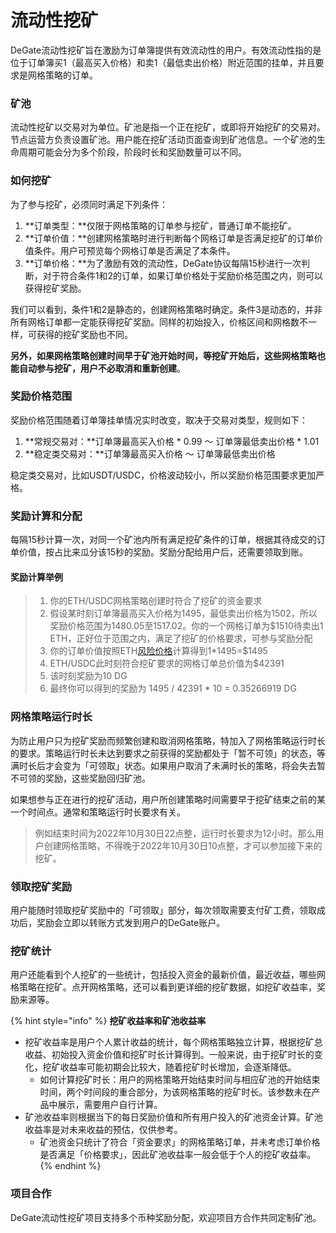 # 流动性挖矿

DeGate流动性挖矿旨在激励为订单簿提供有效流动性的用户。有效流动性指的是位于订单簿买1（最高买入价格）和卖1（最低卖出价格）附近范围的挂单，并且要求是网格策略的订单。

### 矿池

流动性挖矿以交易对为单位。矿池是指一个正在挖矿，或即将开始挖矿的交易对。节点运营方负责设置矿池。用户能在挖矿活动页面查询到矿池信息。一个矿池的生命周期可能会分为多个阶段，阶段时长和奖励数量可以不同。

### 如何挖矿

为了参与挖矿，必须同时满足下列条件：

1. **订单类型：**仅限于网格策略的订单参与挖矿，普通订单不能挖矿。
2. **订单价值：**创建网格策略时进行判断每个网格订单是否满足挖矿的订单价值条件。用户可预览每个网格订单是否满足了本条件。
3. **订单价格：**为了激励有效的流动性，DeGate协议每隔15秒进行一次判断，对于符合条件1和2的订单，如果订单价格处于奖励价格范围之内，则可以获得挖矿奖励。

我们可以看到，条件1和2是静态的，创建网格策略时确定。条件3是动态的，并非所有网格订单都一定能获得挖矿奖励。同样的初始投入，价格区间和网格数不一样，可获得的挖矿奖励也不同。

**另外，如果网格策略创建时间早于矿池开始时间，等挖矿开始后，这些网格策略也能自动参与挖矿，用户不必取消和重新创建**。

### 奖励价格范围

奖励价格范围随着订单簿挂单情况实时改变，取决于交易对类型，规则如下：

1. **常规交易对：**订单簿最高买入价格 \* 0.99 ～ 订单簿最低卖出价格 \* 1.01
2. **稳定类交易对：**订单簿最高买入价格 ～ 订单簿最低卖出价格

稳定类交易对，比如USDT/USDC，价格波动较小，所以奖励价格范围要求更加严格。

### 奖励计算和分配

每隔15秒计算一次，对同一个矿池内所有满足挖矿条件的订单，根据其待成交的订单价值，按占比来瓜分该15秒的奖励。奖励分配给用户后，还需要领取到账。

#### 奖励计算举例

> 1. 你的ETH/USDC网格策略创建时符合了挖矿的资金要求
> 2. 假设某时刻订单簿最高买入价格为1495，最低卖出价格为1502，所以奖励价格范围为1480.05至1517.02。你的一个网格订单为$1510待卖出1 ETH，正好位于范围之内，满足了挖矿的价格要求，可参与奖励分配
> 3. 你的订单价值按照ETH[风险价格](../concepts/economic-security.md#feng-xian-jia-ge)计算得到1\*1495=$1495
> 4. ETH/USDC此时刻符合挖矿要求的网格订单总价值为$42391
> 5. 该时刻奖励为10 DG
> 6. 最终你可以得到的奖励为 1495 / 42391 \* 10 = 0.35266919 DG

### 网格策略运行时长

为防止用户只为挖矿奖励而频繁创建和取消网格策略，特加入了网格策略运行时长的要求。策略运行时长未达到要求之前获得的奖励都处于「暂不可领」的状态，等满时长后才会变为「可领取」状态。如果用户取消了未满时长的策略，将会失去暂不可领的奖励，这些奖励回归矿池。

如果想参与正在进行的挖矿活动，用户所创建策略时间需要早于挖矿结束之前的某一个时间点。通常和策略运行时长要求有关。

> 例如结束时间为2022年10月30日22点整，运行时长要求为12小时。那么用户创建网格策略，不得晚于2022年10月30日10点整，才可以参加接下来的挖矿。

### 领取挖矿奖励

用户能随时领取挖矿奖励中的「可领取」部分，每次领取需要支付矿工费，领取成功后，奖励会立即以转账方式发到用户的DeGate账户。

### 挖矿统计

用户还能看到个人挖矿的一些统计，包括投入资金的最新价值，最近收益，哪些网格策略在挖矿。点开网格策略，还可以看到更详细的挖矿数据，如挖矿收益率，奖励来源等。

{% hint style="info" %}
**挖矿收益率和矿池收益率**

* 挖矿收益率是用户个人累计收益的统计，每个网格策略独立计算，根据挖矿总收益、初始投入资金价值和挖矿时长计算得到。一般来说，由于挖矿时长的变化，挖矿收益率可能初期会比较大，随着挖矿时长增加，会逐渐降低。
  * 如何计算挖矿时长：用户的网格策略开始结束时间与相应矿池的开始结束时间，两个时间段的重合部分，为该网格策略的挖矿时长。该参数未在产品中展示，需要用户自行计算。
* 矿池收益率则根据当下的每日奖励价值和所有用户投入的矿池资金计算。矿池收益率是对未来收益的预估，仅供参考。
  * 矿池资金只统计了符合「资金要求」的网格策略订单，并未考虑订单价格是否满足「价格要求」，因此矿池收益率一般会低于个人的挖矿收益率。
{% endhint %}

### 项目合作

DeGate流动性挖矿项目支持多个币种奖励分配，欢迎项目方合作共同定制矿池。

